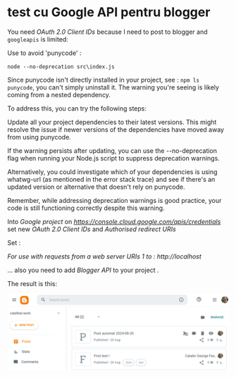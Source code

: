 # test cu Google API pentru blogger 

You need *OAuth 2.0 Client IDs* because I need to post to blogger and ```googleapis``` is limited: 

Use to avoid 'punycode' :
```
node --no-deprecation src\index.js
```
Since punycode isn't directly installed in your project, see : ```npm ls punycode```, you can't simply uninstall it. The warning you're seeing is likely coming from a nested dependency.

To address this, you can try the following steps:

Update all your project dependencies to their latest versions. This might resolve the issue if newer versions of the dependencies have moved away from using punycode.

If the warning persists after updating, you can use the --no-deprecation flag when running your Node.js script to suppress deprecation warnings.

Alternatively, you could investigate which of your dependencies is using whatwg-url (as mentioned in the error stack trace) and see if there's an updated version or alternative that doesn't rely on punycode.

Remember, while addressing deprecation warnings is good practice, your code is still functioning correctly despite this warning.

Into *Google project* on *https://console.cloud.google.com/apis/credentials* set new *OAuth 2.0 Client IDs* and *Authorised redirect URIs*

Set :

  *For use with requests from a web server URIs 1 to : http://localhost*
  
... also you need to add *Blogger API* to your project .

The result is this: 

![Alt blogger autometed text](screen_shot_blogger.bmp)

